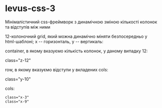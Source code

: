 # levus-css-3
Мінімалістичний css-фреймворк з динамічною зміною кількості колонок та відступів між ними

12-колоночний grid, який можна динамічно міняти безпосередньо у html-шаблоні; x -- горизонталь, y -- вертикаль:

container, в якому вказуємо кількість колонок, у даному випадку 12:

class="z-12"

row, в якому вказуємо відступи у вкладених cols:

  class="y-10"
  
cols:

    class="x-3"   
    class="x-9"
